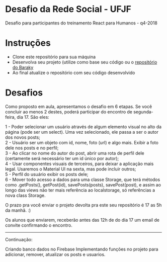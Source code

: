 # Desafio da Rede Social - UFJF
Desafio para participantes do treinamento React para Humanos - q4-2018

# Instruções

- Clone este repositório para sua máquina
- Desenvolva seu projeto (utilize como base seu código ou o [repositório do Baraky](https://github.com/jfbaraky/Treinamento-React-UFJF)
- Ao final atualize o repositório com seu código desenvolvido

# Desafios

Como proposto em aula, apresentamos o desafio em 6 etapas. Se você concluir ao menos 2 destes, poderá participar do encontro de segunda-feira, dia 17. São eles:

1 - Poder selecionar um usuário através de algum elemento visual no alto da página (pode ser um select). Uma vez selecionado, ele passa a ser o autor dos novos posts;  
2 - Usuário ser um objeto com id, nome, foto (url) e algo mais. Exibir a foto dele nos posts e no perfil;  
3 - Ao clicar no nome do autor do post, abrir uma rota de perfil dele (certamente será necessário ter um id único por autor);  
4 - Usar componentes visuais de terceiros, para deixar a aplicação mais legal. Usaremos o Material UI na sexta, mas pode incluir outros;  
5 - Perfil do usuário exibir os posts dele;  
6 - Mover todo acesso a dados para uma classe Storage, que terá métodos como .getPosts(), getPost(id), savePosts(posts), savePost(post), e assim ao longo das views não ter mais referência ao localstorage, só referências a nova class Storage.

O prazo pra você enviar o projeto devolta pra este seu repositório é 17 as 5h da manhã. :)

Os alunos que enviarem, receberão antes das 12h de do dia 17 um email de convite confirmando o encontro. 

----------------------------------------------------------------------------------------------------------------------
Continuação:

Criando banco dados no Firebase
Implementando funções no projeto para adicionar, remover, atualizar os posts e usuarios.

